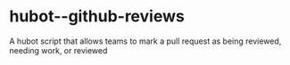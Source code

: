 hubot--github-reviews
=====================

A hubot script that allows teams to mark a pull request as being reviewed, needing work, or reviewed

